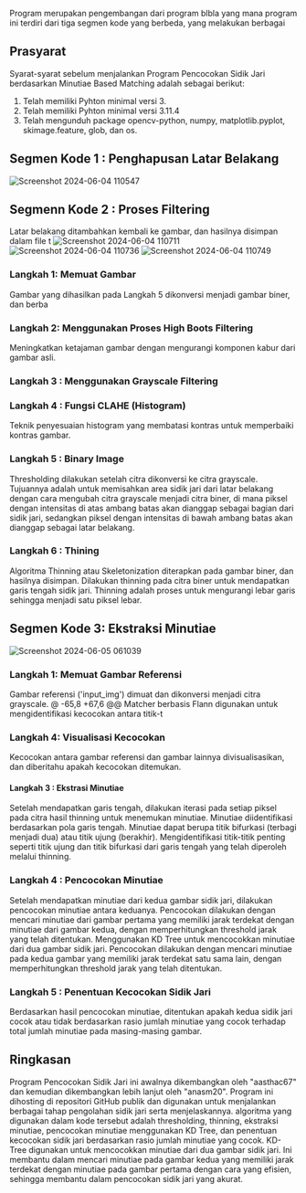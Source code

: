 Program merupakan pengembangan dari program blbla yang mana program ini terdiri dari tiga segmen kode yang berbeda, yang melakukan berbagai

## Prasyarat
Syarat-syarat sebelum menjalankan Program Pencocokan Sidik Jari berdasarkan Minutiae Based Matching adalah sebagai berikut:
1. Telah memiliki Pyhton minimal versi 3.
1. Telah memiliki Pyhton minimal versi 3.11.4
2. Telah mengunduh package opencv-python, numpy, matplotlib.pyplot, skimage.feature, glob, dan os.

## Segmen Kode 1 : Penghapusan Latar Belakang

![Screenshot 2024-06-04 110547](https://github.com/MeakhelG/Fingerprint-Minutiae-Based-Matching/assets/113085615/0a9b9c3c-1877-4993-9acf-e6e5b5c80ba4)

## Segmenn Kode 2 : Proses Filtering
Latar belakang ditambahkan kembali ke gambar, dan hasilnya disimpan dalam file t
![Screenshot 2024-06-04 110711](https://github.com/MeakhelG/Fingerprint-Minutiae-Based-Matching/assets/113085615/24a8371d-bf3f-4bc1-befd-c24df9eef468)
![Screenshot 2024-06-04 110736](https://github.com/MeakhelG/Fingerprint-Minutiae-Based-Matching/assets/113085615/b45ea42d-e2fe-46da-aae7-3270346e8123)
![Screenshot 2024-06-04 110749](https://github.com/MeakhelG/Fingerprint-Minutiae-Based-Matching/assets/113085615/d5e03bf3-9994-4d5d-bc16-ce12c0436499)


### Langkah 1: Memuat Gambar
Gambar yang dihasilkan pada Langkah 5 dikonversi menjadi gambar biner, dan berba
### Langkah 2: Menggunakan Proses High Boots Filtering
Meningkatkan ketajaman gambar dengan mengurangi komponen kabur dari gambar asli.
### Langkah 3 : Menggunakan Grayscale Filtering

### Langkah 4 : Fungsi CLAHE (Histogram)
Teknik penyesuaian histogram yang membatasi kontras untuk memperbaiki kontras gambar.
### Langkah 5 : Binary Image
Thresholding dilakukan setelah citra dikonversi ke citra grayscale. Tujuannya adalah untuk memisahkan area sidik jari dari latar belakang dengan cara mengubah citra grayscale menjadi citra biner, di mana piksel dengan intensitas di atas ambang batas akan dianggap sebagai bagian dari sidik jari, sedangkan piksel dengan intensitas di bawah ambang batas akan dianggap sebagai latar belakang.
### Langkah 6 : Thining 
Algoritma Thinning atau Skeletonization diterapkan pada gambar biner, dan hasilnya disimpan. Dilakukan thinning pada citra biner untuk mendapatkan garis tengah sidik jari. Thinning adalah proses untuk mengurangi lebar garis sehingga menjadi satu piksel lebar.

## Segmen Kode 3: Ekstraksi Minutiae 

![Screenshot 2024-06-05 061039](https://github.com/MeakhelG/Fingerprint-Minutiae-Based-Matching/assets/113085615/7eda2abe-d651-436e-9246-e8b6366d752c)



### Langkah 1: Memuat Gambar Referensi
Gambar referensi ('input_img') dimuat dan dikonversi menjadi citra grayscale.
@ -65,8 +67,6 @@ Matcher berbasis Flann digunakan untuk mengidentifikasi kecocokan antara titik-t
### Langkah 4: Visualisasi Kecocokan
Kecocokan antara gambar referensi dan gambar lainnya divisualisasikan, dan diberitahu apakah kecocokan ditemukan.
#### Langkah 3 : Ekstrasi Minutiae
Setelah mendapatkan garis tengah, dilakukan iterasi pada setiap piksel pada citra hasil thinning untuk menemukan minutiae. Minutiae diidentifikasi berdasarkan pola garis tengah. Minutiae dapat berupa titik bifurkasi (terbagi menjadi dua) atau titik ujung (berakhir). Mengidentifikasi titik-titik penting seperti titik ujung dan titik bifurkasi dari garis tengah yang telah diperoleh melalui thinning.
### Langkah 4 : Pencocokan Minutiae
Setelah mendapatkan minutiae dari kedua gambar sidik jari, dilakukan pencocokan minutiae antara keduanya. Pencocokan dilakukan dengan mencari minutiae dari gambar pertama yang memiliki jarak terdekat dengan minutiae dari gambar kedua, dengan memperhitungkan threshold jarak yang telah ditentukan. Menggunakan KD Tree untuk mencocokkan minutiae dari dua gambar sidik jari. Pencocokan dilakukan dengan mencari minutiae pada kedua gambar yang memiliki jarak terdekat satu sama lain, dengan memperhitungkan threshold jarak yang telah ditentukan.
### Langkah 5 : Penentuan Kecocokan Sidik Jari 
Berdasarkan hasil pencocokan minutiae, ditentukan apakah kedua sidik jari cocok atau tidak berdasarkan rasio jumlah minutiae yang cocok terhadap total jumlah minutiae pada masing-masing gambar.
## Ringkasan
Program Pencocokan Sidik Jari ini awalnya dikembangkan oleh "aasthac67" dan kemudian dikembangkan lebih lanjut oleh "anasm20". Program ini dihosting di repositori GitHub publik dan digunakan untuk menjalankan berbagai tahap pengolahan sidik jari serta menjelaskannya.  algoritma yang digunakan dalam kode tersebut adalah thresholding, thinning, ekstraksi minutiae, pencocokan minutiae menggunakan KD Tree, dan penentuan kecocokan sidik jari berdasarkan rasio jumlah minutiae yang cocok. KD-Tree digunakan untuk mencocokkan minutiae dari dua gambar sidik jari. Ini membantu dalam mencari minutiae pada gambar kedua yang memiliki jarak terdekat dengan minutiae pada gambar pertama dengan cara yang efisien, sehingga membantu dalam pencocokan sidik jari yang akurat.
